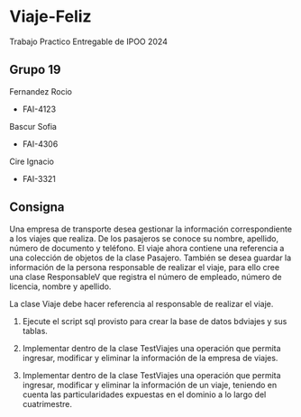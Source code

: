 # Viaje-Feliz
Trabajo Practico Entregable de IPOO 2024

## Grupo 19
 Fernandez Rocio
  * FAI-4123
    
 Bascur Sofia
  * FAI-4306 

 Cire Ignacio
  * FAI-3321

## Consigna

Una empresa de transporte desea gestionar la información correspondiente a los viajes que realiza. 
De los pasajeros se conoce su nombre, apellido, número de documento y teléfono. 
El viaje ahora contiene una referencia a una colección de objetos de la clase Pasajero. 
También se desea guardar la información de la persona responsable de realizar el viaje, para ello cree una clase ResponsableV que registra el número de empleado, número de licencia, nombre y apellido.

La clase Viaje debe hacer referencia al responsable de realizar el viaje.

1. Ejecute el script sql provisto para crear la base de datos bdviajes y sus tablas.

2. Implementar dentro de la clase TestViajes una operación que permita ingresar, modificar y eliminar la información de la empresa de viajes.

3. Implementar dentro de la clase TestViajes una operación que permita ingresar, modificar y eliminar la información de un viaje, teniendo en cuenta las particularidades expuestas en el dominio a lo largo del cuatrimestre.
